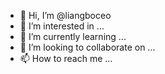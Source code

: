 - 👋 Hi, I’m @liangboceo
- 👀 I’m interested in ...
- 🌱 I’m currently learning ...
- 💞️ I’m looking to collaborate on ...
- 📫 How to reach me ...

<!---
liangboceo/liangboceo is a ✨ special ✨ repository because its `README.md` (this file) appears on your GitHub profile.
You can click the Preview link to take a look at your changes.
--->
